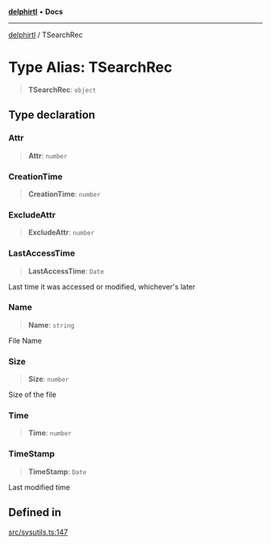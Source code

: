 [**delphirtl**](../README.md) • **Docs**

***

[delphirtl](../globals.md) / TSearchRec

# Type Alias: TSearchRec

> **TSearchRec**: `object`

## Type declaration

### Attr

> **Attr**: `number`

### CreationTime

> **CreationTime**: `number`

### ExcludeAttr

> **ExcludeAttr**: `number`

### LastAccessTime

> **LastAccessTime**: `Date`

Last time it was accessed or modified, whichever's later

### Name

> **Name**: `string`

File Name

### Size

> **Size**: `number`

Size of the file

### Time

> **Time**: `number`

### TimeStamp

> **TimeStamp**: `Date`

Last modified time

## Defined in

[src/sysutils.ts:147](https://github.com/chuacw/delphirtl/blob/1a0a3e89a2d0f0bb95b58dc274ba81b7da57ba8c/src/sysutils.ts#L147)
